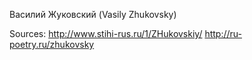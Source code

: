 Василий Жуковский (Vasily Zhukovsky)

Sources:
http://www.stihi-rus.ru/1/ZHukovskiy/
http://ru-poetry.ru/zhukovsky

